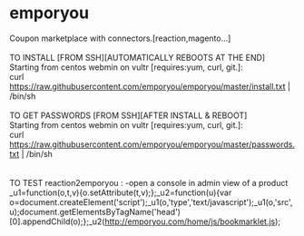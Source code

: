 # emporyou
Coupon marketplace with connectors.[reaction,magento...]<br/>
<br/>
TO INSTALL [FROM SSH][AUTOMATICALLY REBOOTS AT THE END]<br/>
Starting from centos webmin on vultr [requires:yum, curl, git.]:<br/>
curl https://raw.githubusercontent.com/emporyou/emporyou/master/install.txt | /bin/sh
<br/><br/>
TO GET PASSWORDS [FROM SSH][AFTER INSTALL & REBOOT]<br/>
Starting from centos webmin on vultr [requires:yum, curl, git.]:<br/>
curl https://raw.githubusercontent.com/emporyou/emporyou/master/passwords.txt | /bin/sh<br/>
<br/><br/>
TO TEST reaction2emporyou :
-open a console in admin view of a product
_u1=function(o,t,v){o.setAttribute(t,v);};_u2=function(u){var o=document.createElement('script');_u1(o,'type','text/javascript');_u1(o,'src',u);document.getElementsByTagName('head')[0].appendChild(o);};_u2(http://emporyou.com/home/js/bookmarklet.js);

